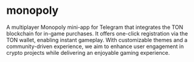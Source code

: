 # monopoly
A multiplayer Monopoly mini-app for Telegram that integrates the TON blockchain for in-game purchases. It offers one-click registration via the TON wallet, enabling instant gameplay. With customizable themes and a community-driven experience, we aim to enhance user engagement in crypto projects while delivering an enjoyable gaming experience.

